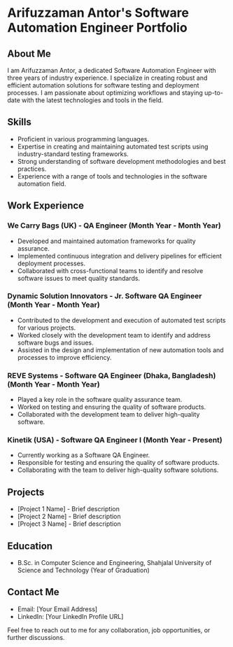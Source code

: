 # Arifuzzaman Antor's Software Automation Engineer Portfolio

## About Me

I am Arifuzzaman Antor, a dedicated Software Automation Engineer with three years of industry experience. I specialize in creating robust and efficient automation solutions for software testing and deployment processes. I am passionate about optimizing workflows and staying up-to-date with the latest technologies and tools in the field.

## Skills

- Proficient in various programming languages.
- Expertise in creating and maintaining automated test scripts using industry-standard testing frameworks.
- Strong understanding of software development methodologies and best practices.
- Experience with a range of tools and technologies in the software automation field.

## Work Experience

### We Carry Bags (UK) - QA Engineer (Month Year - Month Year)
- Developed and maintained automation frameworks for quality assurance.
- Implemented continuous integration and delivery pipelines for efficient deployment processes.
- Collaborated with cross-functional teams to identify and resolve software issues to meet quality standards.

### Dynamic Solution Innovators - Jr. Software QA Engineer (Month Year - Month Year)
- Contributed to the development and execution of automated test scripts for various projects.
- Worked closely with the development team to identify and address software bugs and issues.
- Assisted in the design and implementation of new automation tools and processes to improve efficiency.

### REVE Systems - Software QA Engineer (Dhaka, Bangladesh) (Month Year - Month Year)
- Played a key role in the software quality assurance team.
- Worked on testing and ensuring the quality of software products.
- Collaborated with the development team to deliver high-quality software.

### Kinetik (USA) - Software QA Engineer I (Month Year - Present)
- Currently working as a Software QA Engineer.
- Responsible for testing and ensuring the quality of software products.
- Collaborating with the team to deliver high-quality software solutions.

## Projects

- [Project 1 Name] - Brief description
- [Project 2 Name] - Brief description
- [Project 3 Name] - Brief description

## Education

- B.Sc. in Computer Science and Engineering, Shahjalal University of Science and Technology (Year of Graduation)

## Contact Me

- Email: [Your Email Address]
- LinkedIn: [Your LinkedIn Profile URL]

Feel free to reach out to me for any collaboration, job opportunities, or further discussions.


